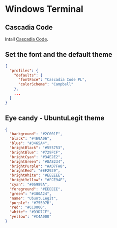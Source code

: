 # Windows Terminal 

## Cascadia Code

Intall [Cascadia Code](https://github.com/microsoft/cascadia-code/releases/).

## Set the font and the default theme

```json
{
  "profiles": {
    "defaults": {
      "fontFace": "Cascadia Code PL",
      "colorScheme": "Campbell"
    },
    ...
  }
}
```

## Eye candy - UbuntuLegit theme

```json
{
  "background": "#2C001E",
  "black": "#4E9A06",
  "blue": "#3465A4",
  "brightBlack": "#555753",
  "brightBlue": "#729FCF",
  "brightCyan": "#34E2E2",
  "brightGreen": "#8AE234",
  "brightPurple": "#AD7FA8",
  "brightRed": "#EF2929",
  "brightWhite": "#EEEEEE",
  "brightYellow": "#FCE94F",
  "cyan": "#06989A",
  "foreground": "#EEEEEE",
  "green": "#300A24",
  "name": "UbuntuLegit",
  "purple": "#75507B",
  "red": "#CC0000",
  "white": "#D3D7CF",
  "yellow": "#C4A000"
}
```

